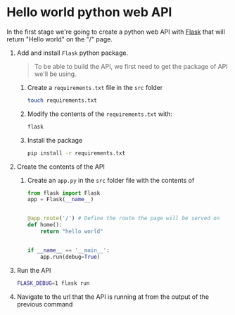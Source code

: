 # Hello world python web API

In the first stage we're going to create a python web API with [Flask](https://flask.palletsprojects.com/en/2.2.x/quickstart/) that will return "Hello world" on the "/" page.

1. Add and install `Flask` python package.

    >To be able to build the API, we first need to get the package of API we'll be using.

    1. Create a `requirements.txt` file in the `src` folder

        ```sh
        touch requirements.txt
        ```

    2. Modify the contents of the `requirements.txt` with:

        ```txt
        flask
        ```

    3. Install the package

        ```sh
        pip install -r requirements.txt
        ```

2. Create the contents of the API

    1. Create an `app.py` in the `src` folder file with the contents of

        ```python
        from flask import Flask
        app = Flask(__name__)


        @app.route('/') # Define the route the page will be served on
        def home():
            return "hello world"


        if __name__ == '__main__':
            app.run(debug=True)
        ```

3. Run the API

    ```sh
    FLASK_DEBUG=1 flask run
    ```

4. Navigate to the url that the API is running at from the output of the previous command
